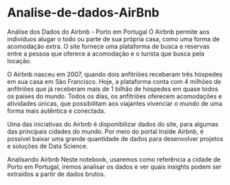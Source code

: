 # Analise-de-dados-AirBnb
Análise dos Dados do Airbnb - Porto em Portugal
O Airbnb permite aos indivíduos alugar o todo ou parte de sua própria casa, como uma forma de acomodação extra. O site fornece uma plataforma de busca e reservas entre a pessoa que oferece a acomodação e o turista que busca pela locação.

O Airbnb nasceu em 2007, quando dois anfitriões receberam três hóspedes em sua casa em São Francisco. Hoje, a plataforma conta com 4 milhões de anfitriões que já receberam mais de 1 bilhão de hóspedes em quase todos os países do mundo. Todos os dias, os anfitriões oferecem acomodações e atividades únicas, que possibilitam aos viajantes vivenciar o mundo de uma forma mais autêntica e conectada.

Uma das iniciativas do Airbnb é disponibilizar dados do site, para algumas das principais cidades do mundo. Por meio do portal Inside Airbnb, é possível baixar uma grande quantidade de dados para desenvolver projetos e soluções de Data Science.

Analisando Airbnb
Neste notebook, usaremos como referência a cidade de Porto em Portugal, iremos analisar os dados e ver quais insights podem ser extraídos a partir de dados brutos.
